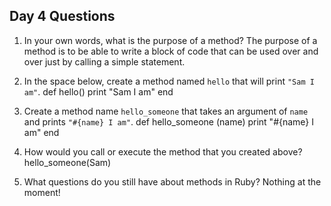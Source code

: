## Day 4 Questions

1. In your own words, what is the purpose of a method?
   The purpose of a method is to be able to write a block of code that can be used over and over just by calling a simple statement.

1. In the space below, create a method named `hello` that will print `"Sam I am"`.
   def hello()
     print "Sam I am"
   end    

1. Create a method name `hello_someone` that takes an argument of `name` and prints `"#{name} I am"`.
   def hello_someone (name)
     print "#{name} I am"
   end

1. How would you call or execute the method that you created above?
   hello_someone(Sam)

1. What questions do you still have about methods in Ruby?
   Nothing at the moment!
